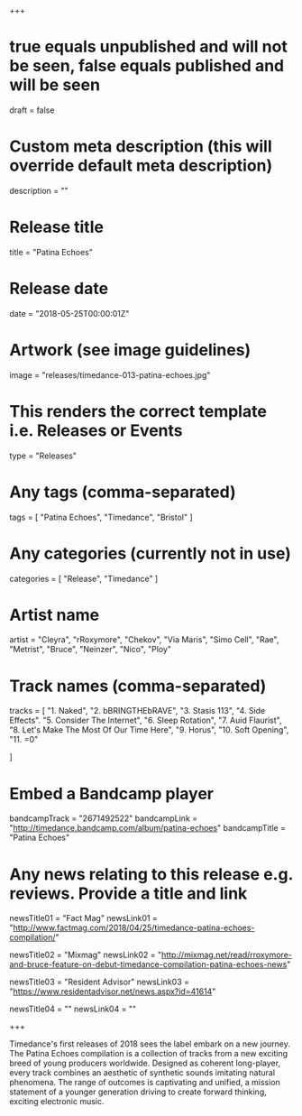 +++

# true equals unpublished and will not be seen, false equals published and will be seen
draft = false

# Custom meta description (this will override default meta description)
description = ""

# Release title
title = "Patina Echoes"

# Release date
date = "2018-05-25T00:00:01Z"

# Artwork (see image guidelines)
image = "releases/timedance-013-patina-echoes.jpg"

# This renders the correct template i.e. Releases or Events
type = "Releases"

# Any tags (comma-separated)
tags = [ 
	"Patina Echoes", 
	"Timedance",
	"Bristol"
]

# Any categories (currently not in use)
categories = [ 
	"Release", 
	"Timedance" 
]

# Artist name
artist = "Cleyra",
	 "rRoxymore",
	 "Chekov",
	 "Via Maris",
	 "Simo Cell",
	 "Rae",
	 "Metrist",
	 "Bruce",
	 "Neinzer",
	 "Nico",
	 "Ploy"

# Track names (comma-separated)
tracks = [
	"1. Naked",
	"2. bBRINGTHEbRAVE",
	"3. Stasis 113",
	"4. Side Effects".
	"5. Consider The Internet",
	"6. Sleep Rotation",
	"7. Auid Flaurist",
	"8. Let's Make The Most Of Our Time Here",
	"9. Horus",
	"10. Soft Opening",
	"11. =0"
	
]

# Embed a Bandcamp player
bandcampTrack = "2671492522"
bandcampLink = "http://timedance.bandcamp.com/album/patina-echoes"
bandcampTitle = "Patina Echoes"

# Any news relating to this release e.g. reviews. Provide a title and link
newsTitle01 = "Fact Mag"
newsLink01 = "http://www.factmag.com/2018/04/25/timedance-patina-echoes-compilation/"

newsTitle02 = "Mixmag"
newsLink02 = "http://mixmag.net/read/rroxymore-and-bruce-feature-on-debut-timedance-compilation-patina-echoes-news"

newsTitle03 = "Resident Advisor"
newsLink03 = "https://www.residentadvisor.net/news.aspx?id=41614"

newsTitle04 = ""
newsLink04 = ""

+++

<!-- Provide a summary/statement below -->
Timedance's first releases of 2018 sees the label embark on a new journey. 
The Patina Echoes compilation is a collection of tracks from a new exciting breed of young producers worldwide. 
Designed as coherent long-player, every track combines an aesthetic of synthetic sounds imitating natural phenomena. 
The range of outcomes is captivating and unified, a mission statement of a younger generation driving to create forward thinking, 
exciting electronic music.

